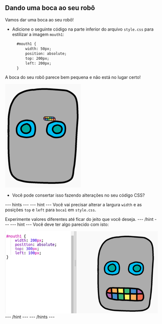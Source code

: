 ## Dando uma boca ao seu robô

Vamos dar uma boca ao seu robô!

- Adicione o seguinte código na parte inferior do arquivo `style.css` para estilizar a imagem `mouth1`:
    
        #mouth1 {
            width: 50px;
            position: absolute;
            top: 200px;
            left: 200px;
        }
        

A boca do seu robô parece bem pequena e não está no lugar certo!

![captura de tela](images/robot-mouth.png)

- Você pode consertar isso fazendo alterações no seu código CSS?

\--- hints \--- \--- hint \--- Você vai precisar alterar a largura `width` e as posições `top` e `left` para `boca1` em ` style.css `.

Experimente valores diferentes até ficar do jeito que você deseja. \--- /hint \--- \--- hint \--- Você deve ter algo parecido com isto:

![captura de tela](images/robot-mouth-code.png) \--- /hint \--- \--- /hints \---